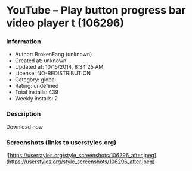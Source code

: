 # YouTube –  Play button progress bar video player t (106296)

### Information
- Author: BrokenFang (unknown)
- Created at: unknown
- Updated at: 10/15/2014, 8:34:25 AM
- License: NO-REDISTRIBUTION
- Category: global
- Rating: undefined
- Total installs: 439
- Weekly installs: 2


### Description
Download now


### Screenshots (links to userstyles.org)
![https://userstyles.org/style_screenshots/106296_after.jpeg](https://userstyles.org/style_screenshots/106296_after.jpeg)


